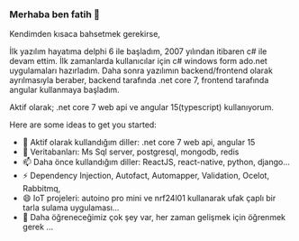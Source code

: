### Merhaba ben fatih 👋
Kendimden kısaca bahsetmek gerekirse, 

İlk yazılım hayatıma delphi 6 ile başladım, 2007 yılından itibaren c# ile devam ettim. İlk zamanlarda kullanıcılar için c# windows form ado.net uygulamaları hazırladım.
Daha sonra yazılımın backend/frontend olarak ayrılmasıyla beraber, backend tarafında .net core 7, frontend tarafında angular kullanmaya başladım.


Aktif olarak; .net core 7 web api ve angular 15(typescript) kullanıyorum.

Here are some ideas to get you started:

- 🔭 Aktif olarak kullandığım diller: .net core 7 web api, angular 15
- 💬 Veritabanları: Ms Sql server, postgresql, mongodb, redis
- 📫 Daha önce kullandığım diller: ReactJS, react-native, python, django...
- ⚡ Dependency Injection, Autofact, Automapper, Validation, Ocelot, Rabbitmq,
- 😄 IoT projeleri: autoino pro mini ve nrf24l01 kullanarak ufak çaplı bir tarla sulama uygulaması...
- 🤔 Daha öğreneceğimiz çok şey var, her zaman gelişmek için öğrenmek gerek ...


<!--
**fthmlymz/fthmlymz** is a ✨ _special_ ✨ repository because its `README.md` (this file) appears on your GitHub profile.

İlk yazılım hayatıma delphi 6 ile başladım, 2007 yılından itibaren c# ile devam ettim. İlk zamanlarda kullanıcılar için c# windows form ado.net uygulamaları hazırladım.
Daha sonra yazılımın backend/frontend olarak ayrılmasıyla beraber, backend tarafında .net core 7, frontend tarafında angular kullanmaya başladım.


Aktif olarak; .net core 7 web api ve angular 15(typescript) kullanıyorum.

Here are some ideas to get you started:

- 🔭 Aktif olarak kullandığım diller: .net core 7 web api, angular 15
- 💬 Veritabanları: Ms Sql server, postgresql, mongodb, redis
- 📫 Daha önce kullandığım diller: ReactJS, react-native, python, django...
- ⚡ Dependency Injection, Autofact, Automapper, Validation, Ocelot, Rabbitmq,
- 😄 IoT projeleri: autoino pro mini ve nrf24l01 kullanarak ufak çaplı bir tarla sulama uygulaması...
- 🤔 Daha öğreneceğimiz çok şey var, her zaman gelişmek için öğrenmek gerek ...
-->
